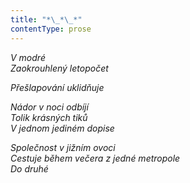 ```yaml
---
title: "*\_*\_*"
contentType: prose
---
```


<section>

_V modré  
Zaokrouhlený letopočet_

</section>

<section>

_Přešlapování uklidňuje_

</section>

<section>

_Nádor v noci odbíjí  
Tolik krásných tiků  
V jednom jediném dopise_

</section>

<section>

_Společnost v jižním ovoci  
Cestuje během večera z jedné metropole  
Do druhé_

</section>
